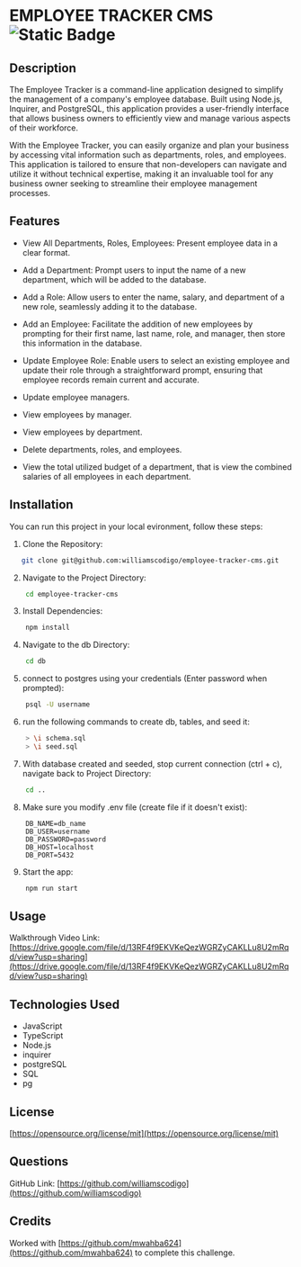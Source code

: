 # EMPLOYEE TRACKER CMS ![Static Badge](https://img.shields.io/badge/license-MIT-blue)

## Description

The Employee Tracker is a command-line application designed to simplify the management of a company's employee database. Built using Node.js, Inquirer, and PostgreSQL, this application provides a user-friendly interface that allows business owners to efficiently view and manage various aspects of their workforce.

With the Employee Tracker, you can easily organize and plan your business by accessing vital information such as departments, roles, and employees. This application is tailored to ensure that non-developers can navigate and utilize it without technical expertise, making it an invaluable tool for any business owner seeking to streamline their employee management processes.


## Features

- View All Departments, Roles, Employees: Present employee data in a clear format.

- Add a Department: Prompt users to input the name of a new department, which will be added to the database.

- Add a Role: Allow users to enter the name, salary, and department of a new role, seamlessly adding it to the database.

- Add an Employee: Facilitate the addition of new employees by prompting for their first name, last name, role, and manager, then store this information in the database.

- Update Employee Role: Enable users to select an existing employee and update their role through a straightforward prompt, ensuring that employee records remain current and accurate.

- Update employee managers.

- View employees by manager.

- View employees by department.

- Delete departments, roles, and employees.

- View the total utilized budget of a department, that is view the combined salaries of all employees in each department.

## Installation 

You can run this project in your local evironment, follow these steps:
1. Clone the Repository:

```bash
   git clone git@github.com:williamscodigo/employee-tracker-cms.git

```

2. Navigate to the Project Directory:

```bash
    cd employee-tracker-cms
```

3. Install Dependencies:

```bash
    npm install
```

4. Navigate to the db Directory:

```bash
    cd db
```

5. connect to postgres using your credentials (Enter password when prompted):

```bash
    psql -U username
```

6. run the following commands to create db, tables, and seed it:

```bash
    > \i schema.sql
    > \i seed.sql
```


7. With database created and seeded, stop current connection (ctrl + c), navigate back to Project Directory:

```bash
    cd ..
```

8. Make sure you modify .env file (create file if it doesn't exist):

```
    DB_NAME=db_name
    DB_USER=username
    DB_PASSWORD=password
    DB_HOST=localhost
    DB_PORT=5432
```

9. Start the app:

```bash
    npm run start
```

## Usage

Walkthrough Video Link: [https://drive.google.com/file/d/13RF4f9EKVKeQezWGRZyCAKLLu8U2mRqd/view?usp=sharing](https://drive.google.com/file/d/13RF4f9EKVKeQezWGRZyCAKLLu8U2mRqd/view?usp=sharing)

## Technologies Used

- JavaScript
- TypeScript
- Node.js
- inquirer
- postgreSQL
- SQL
- pg

## License
[https://opensource.org/license/mit](https://opensource.org/license/mit)



## Questions
GitHub Link: [https://github.com/williamscodigo](https://github.com/williamscodigo)

## Credits
Worked with [https://github.com/mwahba624](https://github.com/mwahba624) to complete this challenge.
